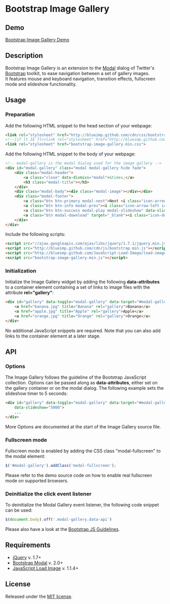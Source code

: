 # Bootstrap Image Gallery

## Demo
[Bootstrap Image Gallery Demo](http://blueimp.github.com/Bootstrap-Image-Gallery/)

## Description
Bootstrap Image Gallery is an extension to the [Modal](http://twitter.github.com/bootstrap/javascript.html#modal) dialog of Twitter's [Bootstrap](http://twitter.github.com/bootstrap/) toolkit, to ease navigation between a set of gallery images.  
It features mouse and keyboard navigation, transition effects, fullscreen mode and slideshow functionality.

## Usage

### Preparation
Add the following HTML snippet to the head section of your webpage:

```html
<link rel="stylesheet" href="http://blueimp.github.com/cdn/css/bootstrap.min.css">
<!--[if lt IE 7]><link rel="stylesheet" href="http://blueimp.github.com/cdn/css/bootstrap-ie6.min.css"><![endif]-->
<link rel="stylesheet" href="bootstrap-image-gallery.min.css">
```

Add the following HTML snippet to the body of your webpage:

```html
<!-- modal-gallery is the modal dialog used for the image gallery -->
<div id="modal-gallery" class="modal modal-gallery hide fade">
    <div class="modal-header">
        <a class="close" data-dismiss="modal">&times;</a>
        <h3 class="modal-title"></h3>
    </div>
    <div class="modal-body"><div class="modal-image"></div></div>
    <div class="modal-footer">
        <a class="btn btn-primary modal-next">Next <i class="icon-arrow-right icon-white"></i></a>
        <a class="btn btn-info modal-prev"><i class="icon-arrow-left icon-white"></i> Previous</a>
        <a class="btn btn-success modal-play modal-slideshow" data-slideshow="5000"><i class="icon-play icon-white"></i> Slideshow</a>
        <a class="btn modal-download" target="_blank"><i class="icon-download"></i> Download</a>
    </div>
</div>
```

Include the following scripts:

```html
<script src="//ajax.googleapis.com/ajax/libs/jquery/1.7.1/jquery.min.js"></script>
<script src="http://blueimp.github.com/cdn/js/bootstrap.min.js"></script>
<script src="http://blueimp.github.com/JavaScript-Load-Image/load-image.min.js"></script>
<script src="bootstrap-image-gallery.min.js"></script>
```

### Initialization
Initialize the Image Gallery widget by adding the following **data-attributes** to a container element containing a set of links to image files with the attribute **rel="gallery"**:

```html
<div id="gallery" data-toggle="modal-gallery" data-target="#modal-gallery">
    <a href="banana.jpg" title="Banana" rel="gallery">Banana</a>
    <a href="apple.jpg" title="Apple" rel="gallery">Apple</a>
    <a href="orange.jpg" title="Orange" rel="gallery">Orange</a>
</div>
```

No additional JavaScript snippets are required. Note that you can also add links to the container element at a later stage.

## API

### Options
The Image Gallery follows the guideline of the Bootstrap JavaScript collection. Options can be passed along as **data-attributes**, either set on the gallery container or on the modal dialog. The following example sets the slideshow timer to 5 seconds:

```html
<div id="gallery" data-toggle="modal-gallery" data-target="#modal-gallery"
    data-slideshow="5000">
    ...
</div>
```

More Options are documented at the start of the Image Gallery source file.

### Fullscreen mode
Fullscreen mode is enabled by adding the CSS class "modal-fullscreen" to the modal element:

```js
$('#modal-gallery').addClass('modal-fullscreen');
```

Please refer to the demo source code on how to enable real fullscreen mode on supported browsers.

### Deinitialize the click event listener
To deinitialize the Modal Gallery event listener, the following code snippet can be used:

```js
$(document.body).off('.modal-gallery.data-api')
```
Please also have a look at the [Bootstrap JS Guidelines](https://github.com/twitter/bootstrap/blob/master/js).

## Requirements
* [jQuery](http://jquery.com/) v. 1.7+
* [Bootstrap Modal](http://twitter.github.com/bootstrap/javascript.html#modal) v. 2.0+
* [JavaScript Load Image](http://blueimp.github.com/JavaScript-Load-Image) v. 1.1.4+

## License
Released under the [MIT license](http://www.opensource.org/licenses/MIT).

